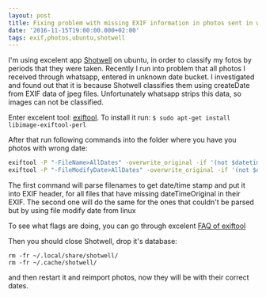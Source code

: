 ```yaml
---
layout: post
title: Fixing problem with missing EXIF information in photos sent in whatsapp 
date: '2016-11-15T19:00:00.000+02:00'
tags: exif,photos,ubuntu,shotwell
---
```


I'm using excelent app [Shotwell](https://wiki.gnome.org/Apps/Shotwell) on ubuntu, in order to classify my fotos by periods that they were taken. Recently I run into problem that all photos I received through whatsapp, entered in unknown date bucket. I investigated and found out that it is because Shotwell classifies them using createDate from EXIF data of jpeg files. Unfortunately whatsapp strips this data, so images can not be classified. 

Enter excelent tool: [exiftool](http://www.sno.phy.queensu.ca/~phil/exiftool/). To install it run:
```$ sudo apt-get install libimage-exiftool-perl```

After that run following commands into the folder where you have you photos with wrong date:
```bash
exiftool -P "-FileName>AllDates" -overwrite_original -if '(not $datetimeoriginal or ($datetimeoriginal eq "0000:00:00 00:00:00"))' *  
exiftool -P "-FileModifyDate>AllDates" -overwrite_original -if '(not $datetimeoriginal or ($datetimeoriginal eq "0000:00:00 00:00:00"))' *  
```

The first command will parse filenames to get date/time stamp and put it into EXIF header, for all files that have missing dateTimeOriginal in their EXIF.
The second one will do the same for the ones that couldn't be parsed but by using file modify date from linux

To see what flags are doing, you can go through excelent [FAQ of exiftool](http://www.sno.phy.queensu.ca/~phil/exiftool/faq.html)

Then you should close Shotwell, drop it's database:
```
rm -fr ~/.local/share/shotwell/
rm -fr ~/.cache/shotwell/
```

and then restart it and reimport photos, now they will be with their correct dates.

